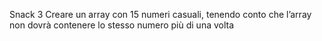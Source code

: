 Snack 3
Creare un array con 15 numeri casuali, tenendo conto che l’array non dovrà contenere lo stesso numero più di una volta